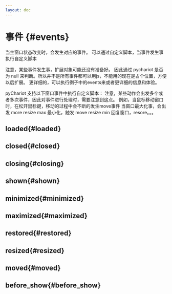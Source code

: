 ```yaml
---
layout: doc
---
```


# 事件 {#events}

当主窗口状态改变时，会发生对应的事件。
可以通过自定义脚本，当事件发生事执行自定义脚本

注意，某些事件发生事，扩展对象可能还没有准备好。
因此通过 pychariot 是否为 null 来判断。所以并不是所有事件都可以用js，不能用的现在是占个位置，方便以后扩展。
更详细的，可以执行例子中的events来或者更详细的信息和体验。


pyChariot 支持以下窗口事件中执行自定义脚本：
注意，某些动作会出发多个或者多次事件，因此对事件进行处理时，需要注意到这点。
例如，当鼠标移动窗口时，在松开鼠标键，移动的过程中会不断的发生move事件
当窗口最大化事，会出发 more resize max 
最小化，触发 move resize min
回复窗口，resore。。。

## loaded{#loaded}
## closed{#closed}
## closing{#closing}
## shown{#shown}
## minimized{#minimized}
## maximized{#maximized}
## restored{#restored}
## resized{#resized}
## moved{#moved}
## before_show{#before_show}

